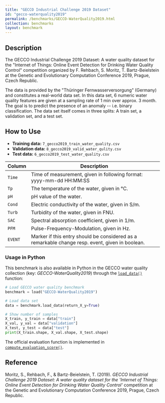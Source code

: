```yaml
---
title: "GECCO Industrial Challenge 2019 Dataset"
id: "gecco-waterquality2019"
permalink: /benchmarks/GECCO-WaterQuality2019.html
collection: benchmarks
layout: benchmark
---
```


## Description

The GECCO Industrial Challenge 2019 Dataset: A water quality dataset for the "Internet of Things:
Online Event Detection for Drinking Water Quality Control" competition organized by F. Rehbach,
S. Moritz, T. Bartz-Beielstein at the Genetic and Evolutionary Computation Conference 2019,
Prague, Czech Republic.

The data is provided by the "Thüringer Fernwasserversorgung" (Germany) and
constitutes a real-world data set.
In this data set, 6 numeric water quality features are given at a sampling rate of 1 min
over approx. 3 month.
The goal is to predict the presence of an anomaly -- i.e. binary classification.
The data set itself comes in three splits: A train set, a validation set, and a test set.

## How to Use

- **Training data:** `7_gecco2019_train_water_quality.csv`
- **Validation data:** `8_gecco2019_valid_water_qulity.csv`
- **Test data:** `6_gecco2019_test_water_quality.csv`


| Column  | Description                                                                                      |
|---------|--------------------------------------------------------------------------------------------------|
| `Time`  | Time of measurement, given in following format: yyyy-mm-dd HH:MM:SS                              |
| `Tp`    | The temperature of the water, given in °C.                                                       |
| `pH`    | pH value of the water.                                                                           |
| `Cond`  | Electric conductivity of the water, given in S/m.                                                |
| `Turb`  | Turbidity of the water, given in FNU.                                                            |
| `SAC`   | Spectral absorption coefficient, given in 1/m.                                                   |
| `PFM`   | Pulse-Frequency-Modulation, given in Hz.                                                         |
| `EVENT` | Marker if this entry should be considered as a remarkable change resp. event, given in boolean.  |


### Usage in Python

This benchmark is also available in Python in the GECCO water quality collection (key: *GECCO-WaterQuality2019*)
through the
[```load_data()```](https://water-benchmark-hub.readthedocs.io/en/stable/water_benchmark_hub.gecco_waterquality.html#water_benchmark_hub.gecco_waterquality.gecco_water_quality.GeccoWaterQuality2019.load_data)
function:
```python
# Load GECCO water quality benchmark
benchmark = load("GECCO-WaterQuality2019")

# Load data set
data = benchmark.load_data(return_X_y=True)

# Show number of samples
X_train, y_train = data["train"]
X_val, y_val = data["validation"]
X_test, y_test = data["test"]
print(X_train.shape, X_val.shape, X_test.shape)
```

The official evaluation function is implemented in [```compute_evaluation_score()```](https://water-benchmark-hub.readthedocs.io/en/stable/water_benchmark_hub.gecco_waterquality.html#water_benchmark_hub.gecco_waterquality.gecco_water_quality.GeccoWaterQuality.compute_evaluation_score).

## Reference

Moritz, S., Rehbach, F., & Bartz-Beielstein, T. (2019). *GECCO Industrial Challenge 2019 Dataset:
A water quality dataset for the 'Internet of Things: Online Event Detection for Drinking Water Quality Control'*
competition at the Genetic and Evolutionary Computation Conference 2019, Prague, Czech Republic.